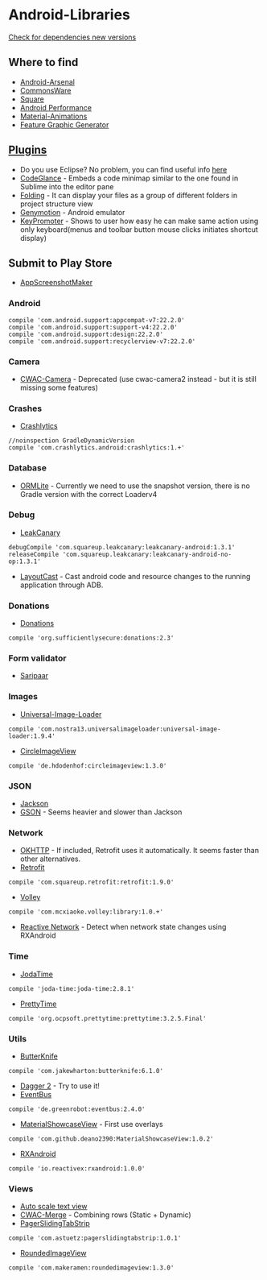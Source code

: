 # Android-Libraries
[Check for dependencies new versions](https://nullpointer.wtf/tools/keeping-your-dependencies-up-to-date/)

## Where to find
* [Android-Arsenal](http://android-arsenal.com/)
* [CommonsWare](https://github.com/commonsguy?tab=repositories)
* [Square](https://github.com/square)
* [Android Performance](https://github.com/Juude/awesome-android-performance)
* [Material-Animations](https://github.com/lgvalle/Material-Animations)
* [Feature Graphic Generator](http://www.norio.be/android-feature-graphic-generator/)

## [Plugins](https://www.reddit.com/r/androiddev/comments/3ktqyb/what_are_some_of_your_musthave_plugins_for/)
* Do you use Eclipse? No problem, you can find useful info [here](https://developer.android.com/sdk/index.html)
* [CodeGlance](https://plugins.jetbrains.com/plugin/7275?pr=) - Embeds a code minimap similar to the one found in Sublime into the editor pane
* [Folding](https://github.com/dmytrodanylyk/folding-plugin) - It can display your files as a group of different folders in project structure view
* [Genymotion](https://www.genymotion.com/#!/) - Android emulator
* [KeyPromoter](https://plugins.jetbrains.com/plugin/1003) - Shows to user how easy he can make same action using only keyboard(menus and toolbar button mouse clicks initiates shortcut display) 

## Submit to Play Store
* [AppScreenshotMaker](http://appscreenshotmaker.com/)

### Android
```
compile 'com.android.support:appcompat-v7:22.2.0'
compile 'com.android.support:support-v4:22.2.0'
compile 'com.android.support:design:22.2.0'
compile 'com.android.support:recyclerview-v7:22.2.0'
```

### Camera
* [CWAC-Camera](https://github.com/commonsguy/cwac-camera) - Deprecated (use cwac-camera2 instead - but it is still missing some features)

### Crashes
* [Crashlytics]()
```
//noinspection GradleDynamicVersion
compile 'com.crashlytics.android:crashlytics:1.+'
```

### Database
* [ORMLite](http://ormlite.com/javadoc/ormlite-core/doc-files/ormlite_1.html#Downloading) - Currently we need to use the snapshot version, there is no Gradle version with the correct Loaderv4

### Debug
* [LeakCanary]()
```
debugCompile 'com.squareup.leakcanary:leakcanary-android:1.3.1'
releaseCompile 'com.squareup.leakcanary:leakcanary-android-no-op:1.3.1'
```
* [LayoutCast](https://github.com/mmin18/LayoutCast) - Cast android code and resource changes to the running application through ADB.

### Donations
* [Donations](https://github.com/sufficientlysecure/donations)
```
compile 'org.sufficientlysecure:donations:2.3'
```

### Form validator
* [Saripaar](https://github.com/ragunathjawahar/android-saripaar)

### Images
* [Universal-Image-Loader](https://github.com/nostra13/Android-Universal-Image-Loader)
```
compile 'com.nostra13.universalimageloader:universal-image-loader:1.9.4'
```
* [CircleImageView]()
```
compile 'de.hdodenhof:circleimageview:1.3.0'
```

### JSON
* [Jackson](https://github.com/FasterXML/jackson)
* [GSON](https://github.com/google/gson) - Seems heavier and slower than Jackson

### Network
* [OKHTTP](compile 'com.squareup.okhttp:okhttp:2.4.0') - If included, Retrofit uses it automatically. It seems faster than other alternatives.
* [Retrofit](http://square.github.io/retrofit/)
```
compile 'com.squareup.retrofit:retrofit:1.9.0'
```
* [Volley](http://arnab.ch/blog/2013/08/asynchronous-http-requests-in-android-using-volley/)
```
compile 'com.mcxiaoke.volley:library:1.0.+'
```
* [Reactive Network](https://github.com/pwittchen/ReactiveNetwork) - Detect when network state changes using RXAndroid

### Time
* [JodaTime]()
```
compile 'joda-time:joda-time:2.8.1'
```
* [PrettyTime](http://www.ocpsoft.org/prettytime/)
```
compile 'org.ocpsoft.prettytime:prettytime:3.2.5.Final'
```

### Utils
* [ButterKnife](http://jakewharton.github.io/butterknife/)
```
compile 'com.jakewharton:butterknife:6.1.0'
```
* [Dagger 2](http://google.github.io/dagger/) - Try to use it!
* [EventBus]()
```
compile 'de.greenrobot:eventbus:2.4.0'
```
* [MaterialShowcaseView]() - First use overlays
```
compile 'com.github.deano2390:MaterialShowcaseView:1.0.2'
```
* [RXAndroid]()
```
compile 'io.reactivex:rxandroid:1.0.0'
```

### Views
* [Auto scale text view](https://stackoverflow.com/questions/5033012/auto-scale-textview-text-to-fit-within-bounds)
* [CWAC-Merge](https://github.com/commonsguy/cwac-merge) - Combining rows (Static + Dynamic)
* [PagerSlidingTabStrip](https://github.com/astuetz/PagerSlidingTabStrip)
```
compile 'com.astuetz:pagerslidingtabstrip:1.0.1'
```
* [RoundedImageView]()
```
compile 'com.makeramen:roundedimageview:1.3.0'
```
